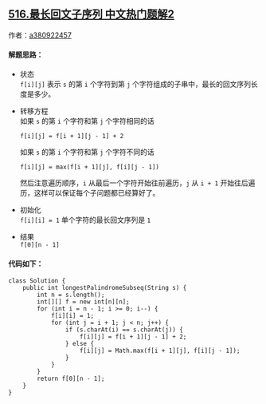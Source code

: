 ## [516.最长回文子序列 中文热门题解2](https://leetcode.cn/problems/longest-palindromic-subsequence/solutions/100000/dong-tai-gui-hua-si-yao-su-by-a380922457-3)

作者：[a380922457](https://leetcode.cn/u/a380922457)
#### 解题思路：
- 状态  
`f[i][j]` 表示 `s` 的第 `i` 个字符到第 `j` 个字符组成的子串中，最长的回文序列长度是多少。

- 转移方程   
 如果 `s` 的第 `i` 个字符和第 `j` 个字符相同的话

  `f[i][j] = f[i + 1][j - 1] + 2`

  如果 `s` 的第 `i` 个字符和第 `j` 个字符不同的话 

   `f[i][j] = max(f[i + 1][j], f[i][j - 1])`

  然后注意遍历顺序，`i` 从最后一个字符开始往前遍历，`j` 从 `i + 1` 开始往后遍历，这样可以保证每个子问题都已经算好了。
    
- 初始化  
`f[i][i] = 1` 单个字符的最长回文序列是 `1` 

- 结果  
`f[0][n - 1]`


#### 代码如下：
```
class Solution {
    public int longestPalindromeSubseq(String s) {
        int n = s.length();
        int[][] f = new int[n][n];
        for (int i = n - 1; i >= 0; i--) {
            f[i][i] = 1;
            for (int j = i + 1; j < n; j++) {
                if (s.charAt(i) == s.charAt(j)) {
                    f[i][j] = f[i + 1][j - 1] + 2;
                } else {
                    f[i][j] = Math.max(f[i + 1][j], f[i][j - 1]);
                }
            }
        }
        return f[0][n - 1];
    }
}
```
